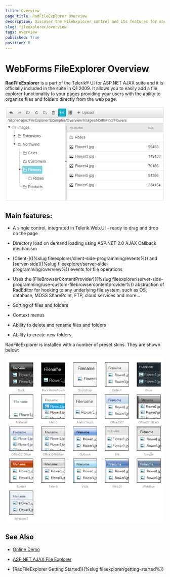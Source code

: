 ```yaml
---
title: Overview
page_title: RadFileExplorer Overview
description: Discover the FileExplorer control and its features for managing and navigating file systems in web apps.
slug: fileexplorer/overview
tags: overview
published: True
position: 0
---
```


# WebForms FileExplorer Overview

**RadFileExplorer** is a part of the Telerik® UI for ASP.NET AJAX suite and it is officially included in the suite in Q1 2009. It allows you to easily add a file explorer functionality to your pages providing your users with the ability to organize files and folders directly from the web page.

![Default images](images/fileexplorer-overview.png "WebForms FileExplorer Overview Images")

## Main features:

* A single control, integrated in Telerik.Web.UI - ready to drag and drop on the page

* Directory load on demand loading using ASP.NET 2.0 AJAX Callback mechanism

* [Client-]({%slug fileexplorer/client-side-programming/events%}) and [server-side]({%slug fileexplorer/server-side-programming/overview%}) events for file operations

* Uses the [FileBrowserContentProvider]({%slug fileexplorer/server-side-programming/use-custom-filebrowsercontentprovider%}) abstraction of RadEditor for hooking to any underlying file system, such as OS, database, MOSS SharePoint, FTP, cloud services and more...

* Sorting of files and folders

* Context menus

* Ability to delete and rename files and folders

* Ability to create new folders

RadFileExplorer is installed with a number of preset skins. They are shown below:

![radfileexplorer-skins](images/fileexplorer-skins.png "radfileexplorer-skins")

## See Also
 * [Online Demo](https://demos.telerik.com/aspnet-ajax/fileexplorer/examples/overview/defaultcs.aspx)
 
 * [ASP.NET AJAX File Explorer](https://www.telerik.com/products/aspnet-ajax/fileexplorer.aspx)

 * [RadFileExplorer Getting Started]({%slug fileexplorer/getting-started%})

 
 



